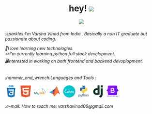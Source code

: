  <h1 text align="center">
  hey! 
  <img src="https://media.giphy.com/media/hvRJCLFzcasrR4ia7z/giphy.gif" width="30px"/>
</h1>
<div id="header" align="center">
  <img src="https://media.giphy.com/media/L1R1tvI9svkIWwpVYr/giphy.gif" width="300"/>
</div>
<h6>
:sparkles:I'm   <i>Varsha Vinod</i> from India . Basically a non IT graduate but passionate about coding. 
 
:open_book:I love learning new technologies. <br>
  :pencil2:I'm currently learning python full stack devolopment.<br>
  :desktop_computer:Interested in working on both frontend and backend devoplopment.
 <h6>
<div>
  :hammer_and_wrench:Languages and Tools :<br><br>
  <img src="https://github.com/devicons/devicon/blob/master/icons/css3/css3-plain-wordmark.svg"  title="CSS3" alt="CSS" width="40" height="40"/>&nbsp;
  <img src="https://github.com/devicons/devicon/blob/master/icons/html5/html5-original.svg" title="HTML5" alt="HTML" width="40" height="40"/>&nbsp;
  <img src="https://github.com/devicons/devicon/blob/master/icons/mysql/mysql-original-wordmark.svg" title="MySQL"  alt="MySQL" width="40" height="40"/>&nbsp;
 <img src="https://github.com/devicons/devicon/blob/master/icons/matlab/matlab-original.svg" title="MySQL"  alt="MySQL" width="40" height="40"/>&nbsp;
  <img src="https://github.com/devicons/devicon/blob/master/icons/canva/canva-original.svg" title="MySQL"  alt="MySQL" width="40" height="40"/>&nbsp; 
 <img src="https://github.com/devicons/devicon/blob/master/icons/python/python-original-wordmark.svg" title="MySQL"  alt="MySQL" width="40" height="40"/>&nbsp; 
  <img src="https://github.com/devicons/devicon/blob/master/icons/django/django-plain.svg" title="MySQL"  alt="MySQL" width="40" height="40"/>&nbsp; 
  <img src="https://github.com/devicons/devicon/blob/master/icons/bootstrap/bootstrap-original-wordmark.svg" title="MySQL"  alt="MySQL" width="40" height="40"/>&nbsp; 
  <br><br>
  :e-mail: How to reach me: 
  varshavinod06@gmail.com

<!---
Varsha06vinod/Varsha06vinod is a ✨ special ✨ repository because its `README.md` (this file) appears on your GitHub profile.
You can click the Preview link to take a look at your changes.
--->
